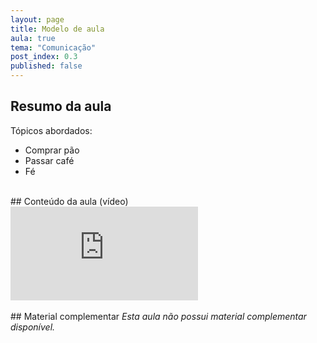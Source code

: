 ```yaml
---
layout: page
title: Modelo de aula
aula: true
tema: "Comunicação"
post_index: 0.3
published: false
---
```


## Resumo da aula
<div class="message">
	Tópicos abordados:
	<ul>
		<li>Comprar pão</li>
		<li>Passar café</li>
		<li>Fé</li>
	</ul>
</div>

<br>
## Conteúdo da aula (vídeo)

<div class="iframe-container ratio-16_9">
	<iframe src="https://www.youtube.com/embed/CIfeIKFNRrw" title="YouTube video player" frameborder="0" allow="accelerometer; autoplay; clipboard-write; encrypted-media; gyroscope; picture-in-picture; web-share" allowfullscreen></iframe>
</div>

<br>
## Material complementar
<i>Esta aula não possui material complementar disponível.</i>
